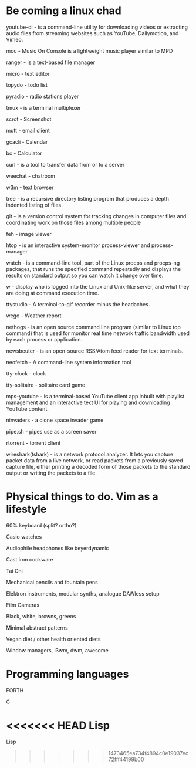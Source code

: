 # Be coming a linux chad
youtube-dl - is a command-line utility for downloading videos or extracting audio files from streaming websites such as YouTube, Dailymotion, and Vimeo.

moc - Music On Console is a lightweight music player similar to MPD

ranger - is a text-based file manager

micro - text editor

topydo - todo list

pyradio - radio stations player

tmux - is a terminal multiplexer

scrot - Screenshot

mutt - email client

gcacli - Calendar

bc - Calculator

curl - is a tool to transfer data from or to a server

weechat - chatroom

w3m - text browser

tree - is a recursive directory listing program that produces a depth indented listing of files

git - is a version control system for tracking changes in computer files and coordinating work on those files among multiple people

feh - image viewer

htop - is an interactive system-monitor process-viewer and process-manager

watch - is a command-line tool, part of the Linux procps and procps-ng packages, that runs the specified command repeatedly and displays the results on standard output so you can watch it change over time.

w - display who is logged into the Linux and Unix-like server, and what they are doing at command execution time.

ttystudio - A terminal-to-gif recorder minus the headaches.

wego - Weather report

nethogs - is an open source command line program (similar to Linux top command) that is used for monitor real time network traffic bandwidth used by each process or application.

newsbeuter - is an open-source RSS/Atom feed reader for text terminals.

neofetch - A command-line system information tool

tty-clock - clock

tty-solitaire - solitaire card game

mps-youtube - is a terminal-based YouTube client app inbuilt with playlist management and an interactive text UI for playing and downloading YouTube content.

ninvaders - a clone space invader game

pipe.sh - pipes use as a screen saver

rtorrent - torrent client

wireshark(tshark) - is a network protocol analyzer. It lets you capture packet data from a live network, or read packets from a previously saved capture file, either printing a decoded form of those packets to the standard output or writing the packets to a file.


# Physical things to do. Vim as a lifestyle
60% keyboard (split? ortho?)

Casio watches

Audiophile headphones like beyerdynamic

Cast iron cookware

Tai Chi

Mechanical pencils and fountain pens

Elektron instruments, modular synths, analogue DAWless setup

Film Cameras

Black, white, browns, greens

Minimal abstract patterns

Vegan diet / other health oriented diets

Window managers, i3wm, dwm, awesome


# Programming languages

FORTH

C

<<<<<<< HEAD
Lisp
=======
Lisp
>>>>>>> 1473465ea734f4894c0e19037ec72fff44199b00
